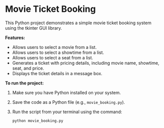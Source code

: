 # Movie Ticket Booking

This Python project demonstrates a simple movie ticket booking system using the tkinter GUI library.

**Features:**

- Allows users to select a movie from a list.
- Allows users to select a showtime from a list.
- Allows users to select a seat from a list.
- Generates a ticket with pricing details, including movie name, showtime, seat, and price.
- Displays the ticket details in a message box.

**To run the project:**

1. Make sure you have Python installed on your system.
2. Save the code as a Python file (e.g., `movie_booking.py`).
3. Run the script from your terminal using the command:

   ```bash
   python movie_booking.py